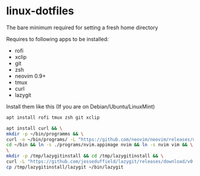 # linux-dotfiles
The bare minimum required for setting a fresh home directory

Requires to following apps to be installed:
- rofi
- xclip
- git
- zsh
- neovim 0.9+
- tmux
- curl
- lazygit


Install them like this (If you are on Debian/Ubuntu/LinuxMint)
```bash
apt install rofi tmux zsh git xclip

apt install curl && \
mkdir -p ~/bin/programms && \
curl -o ~/bin/programs/ -L "https://github.com/neovim/neovim/releases/download/stable/nvim.appimage" && \
cd ~/bin && ln -s ./programs/nvim.appimage nvim && ln -s nvim vim && \
\
mkdir -p /tmp/lazygitinstall && cd /tmp/lazygitinstall && \
curl -L "https://github.com/jesseduffield/lazygit/releases/download/v0.37.0/lazygit_0.37.0_Linux_x86_64.tar.gz" | tar -xzv && \
cp /tmp/lazygitinstall/lazygit ~/bin/lazygit
```
